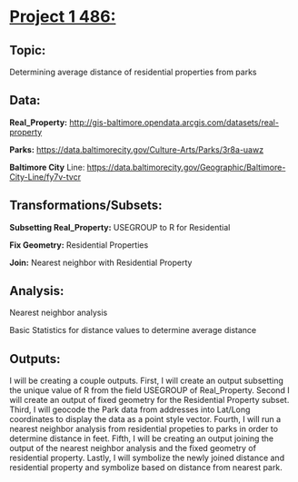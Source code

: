 # [Project 1 486:](/images/BmoreDist2Park.png)

## Topic: 
Determining average distance of residential properties from parks 

## Data: 
__Real_Property:__ http://gis-baltimore.opendata.arcgis.com/datasets/real-property

__Parks:__ https://data.baltimorecity.gov/Culture-Arts/Parks/3r8a-uawz

__Baltimore City__ Line: https://data.baltimorecity.gov/Geographic/Baltimore-City-Line/fy7v-tvcr

## Transformations/Subsets:
__Subsetting Real_Property:__ USEGROUP to R for Residential

__Fix Geometry:__ Residential Properties

__Join:__ Nearest neighbor with Residential Property

## Analysis: 
Nearest neighbor analysis 

Basic Statistics for distance values to determine average distance

## Outputs:
I will be creating a couple outputs. First, I will create an output subsetting the unique value of R from the field USEGROUP of Real_Property. Second I will create an output of fixed geometry for the Residential Property subset. Third, I will geocode the Park data from addresses into Lat/Long coordinates to display the data as a point style vector. Fourth, I will run a nearest neighbor analysis from residential propeties to parks in order to determine distance in feet. Fifth, I will be creating an output joining the output of the nearest neighbor analysis and the fixed geometry of residential property. Lastly, I will symbolize the newly joined distance and residential property and symbolize based on distance from nearest park.  

 








